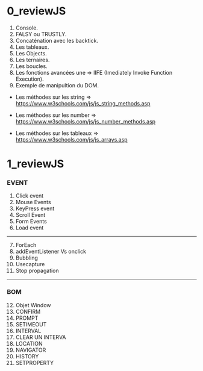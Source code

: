 # 0_reviewJS

1. Console.
2. FALSY ou TRUSTLY.
3. Concaténation avec les backtick.
4. Les tableaux.
5. Les Objects.
6. Les ternaires.
7. Les boucles.
8. Les fonctions avancées une => IIFE
(Imediately Invoke Function Execution).
9. Exemple de manipultion du DOM.

- Les méthodes sur les string 
=>
https://www.w3schools.com/js/js_string_methods.asp

- Les méthodes sur les number 
=> 
https://www.w3schools.com/js/js_number_methods.asp

- Les méthodes sur les tableaux
=>
https://www.w3schools.com/js/js_arrays.asp

# 1_reviewJS

### EVENT
1. Click event
2. Mouse Events
3. KeyPress event
4. Scroll Event
5. Form Events
6. Load event 
--------------
7. ForEach 
8. addEventListener Vs onclick
9. Bubbling 
10. Usecapture 
11. Stop propagation
-------------
### BOM 
12. Objet Window
13. CONFIRM 
14. PROMPT 
15. SETIMEOUT 
16. INTERVAL 
17. CLEAR UN INTERVA
18. LOCATION 
19. NAVIGATOR 
20. HISTORY 
21. SETPROPERTY 
